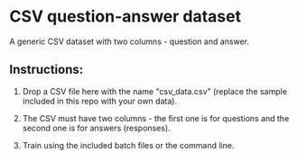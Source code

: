 # CSV question-answer dataset
A generic CSV dataset with two columns - question and answer.

## Instructions:

1) Drop a CSV file here with the name "csv_data.csv" (replace the sample included in this repo with your own data).

2) The CSV must have two columns - the first one is for questions and the second one is for answers (responses).

3) Train using the included batch files or the command line. 
